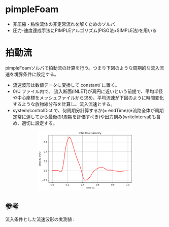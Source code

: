 # pimpleFoam 
+ 非圧縮・粘性流体の非定常流れを解くためのソルバ
+ 圧力-速度連成手法にPIMPLEアルゴリズム(PISO法+SIMPLE法)を用いる

# 拍動流
pimpleFoamソルバで拍動流の計算を行う。つまり下図のような周期的な流入流速を境界条件に設定する。
+ 流速波形は数値データに変換して constant/ に置く。
+ 0/U ファイル内で、 流入断面(INLET)が真円に近いという前提で、平均半径や中心座標をメッシュファイルから求め、平均流速が下図のように時間変化するような放物線分布を計算し、流入流速とする。
+ system/controlDict で、何周期分計算するか(= endTime)(※流路全体が周期定常に達してから最後の1周期を評価すべき)や出力刻み(writeInterval)も含め、適切に設定する。

<p align="center">
  <img src="../pictures/pulseInlet.png" width="60%">
</p>

## 参考
流入条件とした流速波形の実測値 : 
